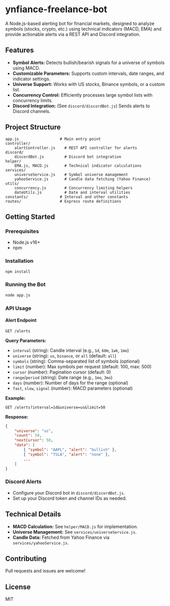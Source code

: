 # ynfiance-freelance-bot

A Node.js-based alerting bot for financial markets, designed to analyze symbols (stocks, crypto, etc.) using technical indicators (MACD, EMA) and provide actionable alerts via a REST API and Discord integration.

## Features

- **Symbol Alerts:** Detects bullish/bearish signals for a universe of symbols using MACD.
- **Customizable Parameters:** Supports custom intervals, date ranges, and indicator settings.
- **Universe Support:** Works with US stocks, Binance symbols, or a custom list.
- **Concurrency Control:** Efficiently processes large symbol lists with concurrency limits.
- **Discord Integration:** (See `discord/discordBot.js`) Sends alerts to Discord channels.

## Project Structure

```
app.js                  # Main entry point
controller/
	alertController.js    # REST API controller for alerts
discord/
	discordBot.js         # Discord bot integration
helper/
	EMA.js, MACD.js       # Technical indicator calculations
services/
	universeService.js    # Symbol universe management
	yahooService.js       # Candle data fetching (Yahoo Finance)
utils/
	concurrency.js        # Concurrency limiting helpers
	dateUtils.js          # Date and interval utilities
constants/              # Interval and other constants
routes/                 # Express route definitions
```

## Getting Started

### Prerequisites
- Node.js v16+
- npm

### Installation

```bash
npm install
```

### Running the Bot

```bash
node app.js
```

### API Usage

#### Alert Endpoint

```
GET /alerts
```

**Query Parameters:**
- `interval` (string): Candle interval (e.g., `1d`, `60m`, `1wk`, `1mo`)
- `universe` (string): `us`, `binance`, or `all` (default: `all`)
- `symbols` (string): Comma-separated list of symbols (optional)
- `limit` (number): Max symbols per request (default: 100, max: 500)
- `cursor` (number): Pagination cursor (default: 0)
- `range`/`period` (string): Date range (e.g., `1mo`, `3mo`)
- `days` (number): Number of days for the range (optional)
- `fast`, `slow`, `signal` (number): MACD parameters (optional)

**Example:**
```
GET /alerts?interval=1d&universe=us&limit=50
```

**Response:**
```json
{
	"universe": "us",
	"count": 50,
	"nextCursor": 50,
	"data": [
		{ "symbol": "AAPL", "alert": "bullish" },
		{ "symbol": "TSLA", "alert": "none" },
		...
	]
}
```

### Discord Alerts
- Configure your Discord bot in `discord/discordBot.js`.
- Set up your Discord token and channel IDs as needed.

## Technical Details
- **MACD Calculation:** See `helper/MACD.js` for implementation.
- **Universe Management:** See `services/universeService.js`.
- **Candle Data:** Fetched from Yahoo Finance via `services/yahooService.js`.

## Contributing
Pull requests and issues are welcome!

## License
MIT